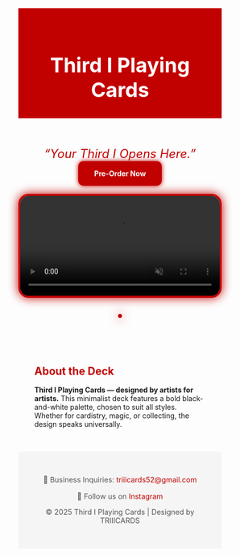 <html lang="en">

<head>
  <meta charset="UTF-8" />
  <meta name="viewport" content="width=device-width, initial-scale=1.0" />
  <title>Third I Playing Cards - Pre Order Now</title>
  <link href="https://fonts.googleapis.com/css2?family=Anton&family=Inter:wght@300;600&display=swap" rel="stylesheet">
  <style>
    * {
      margin: 0;
      padding: 0;
      font-family: 'Inter', sans-serif;
      box-sizing: border-box;
    }

    body {
      background: #fff;
      color: #111;
      line-height: 1.6;
    }

    header {
      padding: 2rem;
      text-align: center;
      background: #c10000;
      color: white;
    }

    header h1 {
      font-family: 'Anton', sans-serif;
      font-size: 2.5rem;
      color: #fff;
    }

    .quote {
      text-align: center;
      font-size: 1.5rem;
      margin: 2rem 0 1rem;
      color: #c10000;
      font-style: italic;
    }

    .cta {
      text-align: center;
      margin-bottom: 2rem;
    }

    .cta a {
      padding: 1rem 2rem;
      background: #c10000;
      color: white;
      font-weight: bold;
      border-radius: 10px;
      text-decoration: none;
      box-shadow: 0 0 10px #c10000;
      transition: 0.3s;
    }

    .cta a:hover {
      background: #a00000;
    }

    

    video {
      width: 100%;
      max-width: 800px;
      border-radius: 20px;
      box-shadow: 0 0 20px #c10000;
      border: 4px solid #c10000;
    }

    .hero {
      padding: 2rem;
      text-align: center;
    }

    .hero img {
      max-width: 90%;
      border-radius: 20px;
      box-shadow: 0 0 20px #c10000;
      border: 4px solid #c10000;
    }

    .section {
      padding: 2rem;
    }

    .section h2 {
      color: #c10000;
      margin-bottom: 1rem;
    }

    footer {
      background: #f5f5f5;
      text-align: center;
      padding: 2rem 1rem;
      font-size: 0.9rem;
      color: #555;
    }

    footer a {
      color: #c10000;
      text-decoration: none;
    }

    footer a:hover {
      text-decoration: underline;
    }

    .socials {
      margin-top: 1rem;
    }
  </style>
</head>

<body>
  <header>
    <h1>Third I Playing Cards</h1>
  </header>

  <div class="quote">“Your Third I Opens Here.”</div>

  <div class="cta">
    <a href="https://forms.gle/ixMJZvXVSuAikvyF6" target="_blank">Pre-Order Now</a>
  </div>

  <div class="">
    <video src="landscapre.mp4" controls autoplay muted loop playsinline></video>
  </div>

  <div class="hero">
   <img src="landscapre.mp4" alt="">
  </div>

  <div class="section">
    <h2>About the Deck</h2>
    <p><strong>Third I Playing Cards — designed by artists for artists.</strong> This minimalist deck features a bold black-and-white palette, chosen to suit all styles. Whether for cardistry, magic, or collecting, the design speaks universally.</p>
  </div>

  <footer>
    <p>📩 Business Inquiries: <a href="mailto:triiicards52@gmail.com">triiicards52@gmail.com</a></p>
    <div class="socials">
      🔗 Follow us on <a href="https://www.instagram.com/triiicards?utm_source=ig_web_button_share_sheet&igsh=ZDNlZDc0MzIxNw==" target="_blank">Instagram</a>
    </div>
    <p>&copy; 2025 Third I Playing Cards | Designed by TRIIICARDS</p>
  </footer>
</body>

</html>
